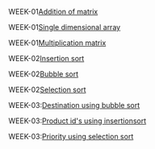 WEEK-01[Addition of matrix](https://github.com/soumyabayya/2203A51592_DAA_Batch-02/blob/main/Addition_of_matrix.c)

WEEK-01[Single dimensional array](https://github.com/soumyabayya/2203A51592_DAA_Batch-02/blob/main/single_dimensional_array.c)

WEEK-01[Multiplication matrix](https://github.com/soumyabayya/2203A51592_DAA_Batch-02/blob/main/multiplication.c)

WEEK-02[Insertion sort](https://github.com/soumyabayya/2203A51592_DAA_Batch-02/blob/main/insertion_sort.c)

WEEK-02[Bubble sort](https://github.com/soumyabayya/2203A51592_DAA_Batch-02/blob/main/bubble_sort.c)

WEEK-02[Selection sort](https://github.com/soumyabayya/2203A51592_DAA_Batch-02/blob/main/selection_sort.c)

WEEK-03:[Destination using bubble sort](https://github.com/soumyabayya/2203A51592_DAA_Batch-02/blob/main/destination_bubblesort.cpp)

WEEK-03:[Product id's using insertionsort](https://github.com/soumyabayya/2203A51592_DAA_Batch-02/blob/main/productid_insertionsort.c)

WEEK-03:[Priority using selection sort](https://github.com/soumyabayya/2203A51592_DAA_Batch-02/blob/main/priority_selectionsort.c)
